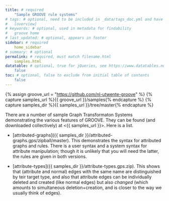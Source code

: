 ```yaml
---
title: # required
    "Sample GROOVE rule systems"
# tags: # optional, need to be included in _data/tags_doc.yml and have a page in tags/
# 	[overview]
# keywords: # optional, used in metadata for findability
# 	groove home
# last_updated: # optional, appears in footer
sidebar: # required
    home_sidebar
# summary: # optional
permalink: # required, must match filename.html
    samples.html
datatable: # optional, true for jQueries, see https://www.datatables.net/
    false
toc: # optional, false to exclude from initial table of contents
    false
---
```

{% assign groove_url = "https://github.com/nl-utwente-groove" %}
{% capture samples_url %}{{ groove_url }}/samples{% endcapture %}
{% capture samples_dir %}{{ samples_url }}/tree/master{% endcapture %}

There are a number of sample Graph Transformaton Systems demonstrating the various features of GROOVE. They can be found (and downloaded collectively) at <{{ samples_url }}>. Here is a list.

- [attributed-graphs]({{ samples_dir }}/attributed-graphs.gps/zipball/master). This demonstrates the syntax for attributed graphs and rules. There is a user syntax and a system syntax for attribute manipulation; though it is unlikely that you will need the latter, the rules are given in both versions.

- [attribute-types]({{ samples_dir }}/attribute-types.gps.zip). This shows that (attribute and normal) edges with the same name are distinguished by teir target type, and also that attribute edges can be individually deleted and created (like normal edges) but also _changed_ (which amounts to simultaneous deletion+creation, and is closer to the way we usually think of edges).

